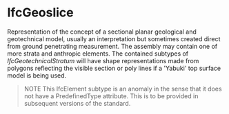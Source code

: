 # IfcGeoslice

Representation of the concept of a sectional planar geological and geotechnical model, usually an interpretation but sometimes created direct from ground penetrating measurement. The assembly may contain one of more strata and anthropic elements. The contained subtypes of _IfcGeotechnicalStratum_ will have shape representations made from polygons reflecting the visible section or poly lines if a 'Yabuki' top surface model is being used.
<!-- end of short definition -->


> NOTE This IfcElement subtype is an anomaly in the sense that it does not have a PredefinedType attribute. This is to be provided in subsequent versions of the standard.
